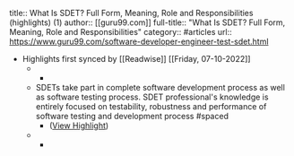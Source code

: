 title:: What Is SDET? Full Form, Meaning, Role and Responsibilities (highlights) (1)
author:: [[guru99.com]]
full-title:: "What Is SDET? Full Form, Meaning, Role and Responsibilities"
category:: #articles
url:: https://www.guru99.com/software-developer-engineer-test-sdet.html

- Highlights first synced by [[Readwise]] [[Friday, 07-10-2022]]
	- -
	- SDETs take part in complete software development process as well as software testing process. SDET professional's knowledge is entirely focused on testability, robustness and performance of software testing and development process #spaced
		- ([View Highlight](https://instapaper.com/read/1367799509/14796365))
	- -